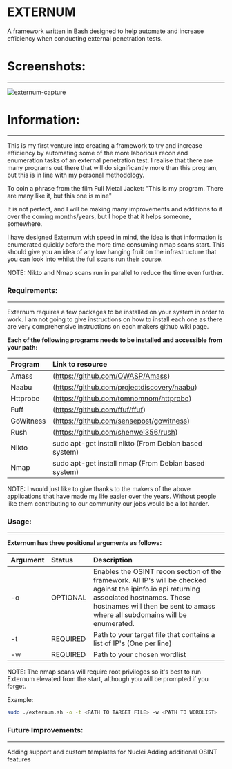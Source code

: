 # EXTERNUM

A framework written in Bash designed to help automate and increase efficiency when conducting external penetration tests.


# Screenshots:
--------------
![externum-capture](https://user-images.githubusercontent.com/75701798/120340571-111c3b80-c2ee-11eb-8095-a4c59377b26b.PNG)

# Information:
-------------
This is my first venture into creating a framework to try and increase efficiency by automating some of the more laborious recon and enumeration tasks of an external penetration test. I realise that there are many programs out there that will do significantly more than this program, but this is in line with my personal methodology.

To coin a phrase from the film Full Metal Jacket: "This is my program. There are many like it, but this one is mine"

It is not perfect, and I will be making many improvements and additions to it over the coming months/years, but I hope that it helps someone, somewhere.

I have designed Externum with speed in mind, the idea is that information is enumerated quickly before the more time consuming nmap scans start. This should give you an idea of any low hanging fruit on the infrastructure that you can look into whilst the full scans run their course.

NOTE: Nikto and Nmap scans run in parallel to reduce the time even further.

### Requirements:
-----------------
Externum requires a few packages to be installed on your system in order to work. I am not going to give instructions on how to install each one as there are very comprehensive instructions on each makers github wiki page.

**Each of the following programs needs to be installed and accessible from your path:**

| Program   | Link to resource |
|:----------|:-----------------|
| Amass     | (https://github.com/OWASP/Amass) |
| Naabu     | (https://github.com/projectdiscovery/naabu) |
| Httprobe  | (https://github.com/tomnomnom/httprobe) |
| Fuff      | (https://github.com/ffuf/ffuf) |
| GoWitness | (https://github.com/sensepost/gowitness) |
| Rush      | (https://github.com/shenwei356/rush) |
| Nikto     | sudo apt-get install nikto (From Debian based system) |
| Nmap      | sudo apt-get install nmap (From Debian based system) |

NOTE: I would just like to give thanks to the makers of the above applications that have made my life easier over the years. Without people like them contributing to our community our jobs would be a lot harder. 

### Usage:
---------

**Externum has three positional arguments as follows:**

| Argument | Status    | Description |
|:---------|:----------|:------------|
|   -o     | OPTIONAL  | Enables the OSINT recon section of the framework. All IP's will be checked against the ipinfo.io api returning associated hostnames. These hostnames will then be sent to amass where all subdomains will be enumerated. |
|   -t     | REQUIRED  | Path to your target file that contains a list of IP's (One per line) |
|   -w     | REQUIRED  | Path to your chosen wordlist | 

NOTE: The nmap scans will require root privileges so it's best to run Externum elevated from the start, although you will be prompted if you forget.

Example:
```bash
sudo ./externum.sh -o -t <PATH TO TARGET FILE> -w <PATH TO WORDLIST>
```

### Future Improvements:
---
Adding support and custom templates for Nuclei
Adding additional OSINT features
